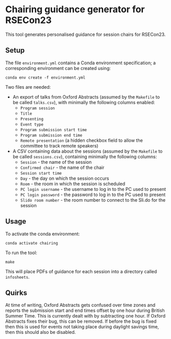 # Chairing guidance generator for RSECon23

This tool generates personalised guidance for session chairs for RSECon23.

## Setup

The file `environment.yml` contains a Conda environment specification; a corresponding environment can be created using:

    conda env create -f environment.yml

Two files are needed:

* An export of talks from Oxford Abstracts (assumed by the `Makefile` to be called `talks.csv`), with minimally the following columns enabled:
  * `Program session`
  * `Title`
  * `Presenting`
  * `Event type`
  * `Program submission start time`
  * `Program submission end time`
  * `Remote presentation` (a hidden checkbox field to allow the committee to track remote speakers)
* A CSV containing data about the sessions (assumed by the `Makefile` to be called `sessions.csv`), containing minimally the following columns:
  * `Session` - the name of the session
  * `Confirmed chair` - the name of the chair
  * `Session start time`
  * `Day` - the day on which the session occurs
  * `Room` - the room in which the session is scheduled
  * `PC login username` - the username to log in to the PC used to present
  * `PC login password` - the password to log in to the PC used to present
  * `Slido room number` - the room number to connect to the Sli.do for the session


## Usage

To activate the conda environment:

    conda activate chairing

To run the tool:

    make

This will place PDFs of guidance for each session into a directory called `infosheets`.


## Quirks

At time of writing, Oxford Abstracts gets confused over time zones and reports the submission start and end times offset by one hour during British Summer Time. This is currently dealt with by subtracting one hour. If Oxford Abstracts fixes their bug, this can be removed. If before the bug is fixed then this is used for events not taking place during daylight savings time, then this should also be disabled.
